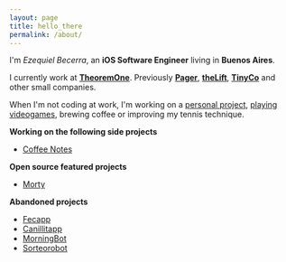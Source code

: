 ```yaml
---
layout: page
title: hello_there
permalink: /about/
---
```


I'm _Ezequiel Becerra_, an __iOS Software Engineer__ living in __Buenos Aires__.

I currently work at [__TheoremOne__](https://theoremone.co). Previously [__Pager__](http://www.pager.com), [__theLift__](http://thelift.net), [__TinyCo__](http://www.tinyco.com) and other small companies.

When I'm not coding at work, I'm working on a [personal project](http://www.github.com/betzerra), [playing videogames](https://www.instagram.com/p/BE1UOmBSlM0/?taken-by=betzerra), brewing coffee or improving my tennis technique.

__Working on the following side projects__
- [Coffee Notes](https://www.betzerra.com/project/coffee-notes)

__Open source featured projects__
- [Morty](https://github.com/betzerra/morty)

__Abandoned projects__
- [Fecapp](https://github.com/betzerra/Fecapp)
- [Canillitapp](https://github.com/canillitapp/)
- [MorningBot](https://github.com/betzerra/MorningBot)
- [Sorteorobot](https://sorteorobot.com)
